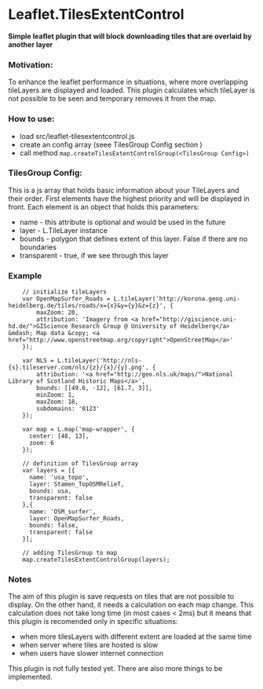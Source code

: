 # Leaflet.TilesExtentControl

**Simple leaflet plugin that will block downloading tiles that are overlaid by another layer**

### Motivation:
To enhance the leaflet performance in situations, where more overlapping tileLayers are displayed and loaded. This plugin calculates which tileLayer is not possible to be seen and temporary removes it from the map.


### How to use:
* load src/leaflet-tilesextentcontrol.js
* create an config array (seee TilesGroup Config section )
* call method ``map.createTilesExtentControlGroup(<TilesGroup Config>)``


### TilesGroup Config:
This is a js array that holds basic information about your TileLayers and their order. First elements have the highest priority and will be displayed in front. Each element is an object that holds this parameters:
 * name - this attribute is optional and would be used in the future
 * layer - L.TileLayer instance
 * bounds - polygon that defines extent of this layer. False if there are no boundaries
 * transparent - true, if we see through this layer


### Example
```
    // initialize tileLayers
    var OpenMapSurfer_Roads = L.tileLayer('http://korona.geog.uni-heidelberg.de/tiles/roads/x={x}&y={y}&z={z}', {  
        maxZoom: 20,
        attribution: 'Imagery from <a href="http://giscience.uni-hd.de/">GIScience Research Group @ University of Heidelberg</a> &mdash; Map data &copy; <a href="http://www.openstreetmap.org/copyright">OpenStreetMap</a>'
    });

    var NLS = L.tileLayer('http://nls-{s}.tileserver.com/nls/{z}/{x}/{y}.png', {
    	attribution: '<a href="http://geo.nls.uk/maps/">National Library of Scotland Historic Maps</a>',
    	bounds: [[49.6, -12], [61.7, 3]],
    	minZoom: 1,
    	maxZoom: 18,
    	subdomains: '0123'
    });

    var map = L.map('map-wrapper', {
      center: [48, 13],
      zoom: 6
    });

    // definition of TilesGroup array
    var layers = [{
      name: 'usa_topo',
      layer: Stamen_TopOSMRelief,
      bounds: usa,
      transparent: false
    },{
      name: 'OSM_surfer',
      layer: OpenMapSurfer_Roads,
      bounds: false,
      transparent: false
    }];

    // adding TilesGroup to map
    map.createTilesExtentControlGroup(layers);
```


### Notes
The aim of this plugin is save requests on tiles that are not possible to display. On the other hand, it needs a calculation on each map change. This calculation does not take long time (in most cases < 2ms) but it means that this plugin is recomended only in specific situations:
 - when more tilesLayers with different extent are loaded at the same time
 - when server where tiles are hosted is slow
 - when users have slower internet connection

This plugin is not fully tested yet. There are also more things to be implemented.
